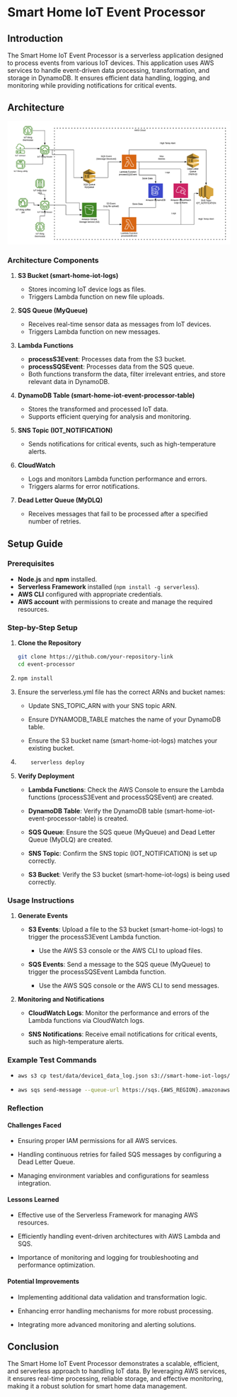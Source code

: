 # Smart Home IoT Event Processor

## Introduction
The Smart Home IoT Event Processor is a serverless application designed to process events from various IoT devices. This application uses AWS services to handle event-driven data processing, transformation, and storage in DynamoDB. It ensures efficient data handling, logging, and monitoring while providing notifications for critical events.

## Architecture

![Architecture Diagram](./architecture-diagram.png)

### Architecture Components

1. **S3 Bucket (smart-home-iot-logs)**
   - Stores incoming IoT device logs as files.
   - Triggers Lambda function on new file uploads.

2. **SQS Queue (MyQueue)**
   - Receives real-time sensor data as messages from IoT devices.
   - Triggers Lambda function on new messages.

3. **Lambda Functions**
   - **processS3Event**: Processes data from the S3 bucket.
   - **processSQSEvent**: Processes data from the SQS queue.
   - Both functions transform the data, filter irrelevant entries, and store relevant data in DynamoDB.

4. **DynamoDB Table (smart-home-iot-event-processor-table)**
   - Stores the transformed and processed IoT data.
   - Supports efficient querying for analysis and monitoring.

5. **SNS Topic (IOT_NOTIFICATION)**
   - Sends notifications for critical events, such as high-temperature alerts.

6. **CloudWatch**
   - Logs and monitors Lambda function performance and errors.
   - Triggers alarms for error notifications.

7. **Dead Letter Queue (MyDLQ)**
   - Receives messages that fail to be processed after a specified number of retries.

## Setup Guide

### Prerequisites
- **Node.js** and **npm** installed.
- **Serverless Framework** installed (`npm install -g serverless`).
- **AWS CLI** configured with appropriate credentials.
- **AWS account** with permissions to create and manage the required resources.

### Step-by-Step Setup

1. **Clone the Repository**

   ```bash
   git clone https://github.com/your-repository-link
   cd event-processor
1.  ```bash
    npm install
2.  Ensure the serverless.yml file has the correct ARNs and bucket names:
    
    *   Update SNS\_TOPIC\_ARN with your SNS topic ARN.
        
    *   Ensure DYNAMODB\_TABLE matches the name of your DynamoDB table.
        
    *   Ensure the S3 bucket name (smart-home-iot-logs) matches your existing bucket.
    
3.  ```bash 
        serverless deploy

4.  **Verify Deployment**
    
    *   **Lambda Functions**: Check the AWS Console to ensure the Lambda functions (processS3Event and processSQSEvent) are created.
        
    *   **DynamoDB Table**: Verify the DynamoDB table (smart-home-iot-event-processor-table) is created.
        
    *   **SQS Queue**: Ensure the SQS queue (MyQueue) and Dead Letter Queue (MyDLQ) are created.
        
    *   **SNS Topic**: Confirm the SNS topic (IOT\_NOTIFICATION) is set up correctly.
        
    *   **S3 Bucket**: Verify the S3 bucket (smart-home-iot-logs) is being used correctly.
        

### Usage Instructions

1.  **Generate Events**
    
    *   **S3 Events**: Upload a file to the S3 bucket (smart-home-iot-logs) to trigger the processS3Event Lambda function.
        
        *   Use the AWS S3 console or the AWS CLI to upload files.
            
    *   **SQS Events**: Send a message to the SQS queue (MyQueue) to trigger the processSQSEvent Lambda function.
        
        *   Use the AWS SQS console or the AWS CLI to send messages.
            
2.  **Monitoring and Notifications**
    
    *   **CloudWatch Logs**: Monitor the performance and errors of the Lambda functions via CloudWatch logs.
        
    *   **SNS Notifications**: Receive email notifications for critical events, such as high-temperature alerts.
        

### Example Test Commands

*   ```bash
    aws s3 cp test/data/device1_data_log.json s3://smart-home-iot-logs/device1_data_log.json
*   ```bash 
    aws sqs send-message --queue-url https://sqs.{AWS_REGION}.amazonaws.com/{ACCOUNT_ID}/MyQueue --message-body "{\"device_id\": \"device1\", \"timestamp\": \"2024-06-13T10:15:00Z\", \"temperature\": 80, \"humidity\": 45.2, \"location\": \"living_room\"}"
### Reflection

#### Challenges Faced

*   Ensuring proper IAM permissions for all AWS services.
    
*   Handling continuous retries for failed SQS messages by configuring a Dead Letter Queue.
    
*   Managing environment variables and configurations for seamless integration.
    

#### Lessons Learned

*   Effective use of the Serverless Framework for managing AWS resources.
    
*   Efficiently handling event-driven architectures with AWS Lambda and SQS.
    
*   Importance of monitoring and logging for troubleshooting and performance optimization.
    

#### Potential Improvements

*   Implementing additional data validation and transformation logic.
    
*   Enhancing error handling mechanisms for more robust processing.
    
*   Integrating more advanced monitoring and alerting solutions.
    

Conclusion
----------

The Smart Home IoT Event Processor demonstrates a scalable, efficient, and serverless approach to handling IoT data. By leveraging AWS services, it ensures real-time processing, reliable storage, and effective monitoring, making it a robust solution for smart home data management.